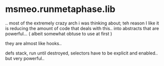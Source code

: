 # msmeo.runmetaphase.lib
.. most of the extremely crazy arch i was thinking about; teh reason I like it is reducing the amount of code that deals with this.. into abstracts that are powerful... ( albeit somewhat obtuse to use at first )

they are almost like hooks.. 

defs stack, run until destroyed, selectors have to be explicit and enabled.. but very powerful.. 
